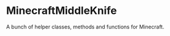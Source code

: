 MinecraftMiddleKnife
====================

A bunch of helper classes, methods and functions for Minecraft.
